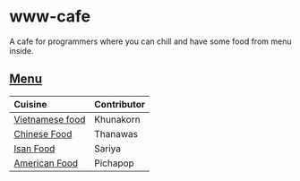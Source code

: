 
# www-cafe

A cafe for programmers where you can chill and have some food from menu inside.

## [Menu](menu.md)

| Cuisine                                    | Contributor           |
|:-------------------------------------------|-----------------------|
| [Vietnamese food](menu.md#Vietnamese-food) | Khunakorn |
| [Chinese Food](menu.md#chinese-food)        | Thanawas         |
| [Isan Food](menu.md#isan-food)       | Sariya|
| [American Food](menu.md#american-food) | Pichapop    |



